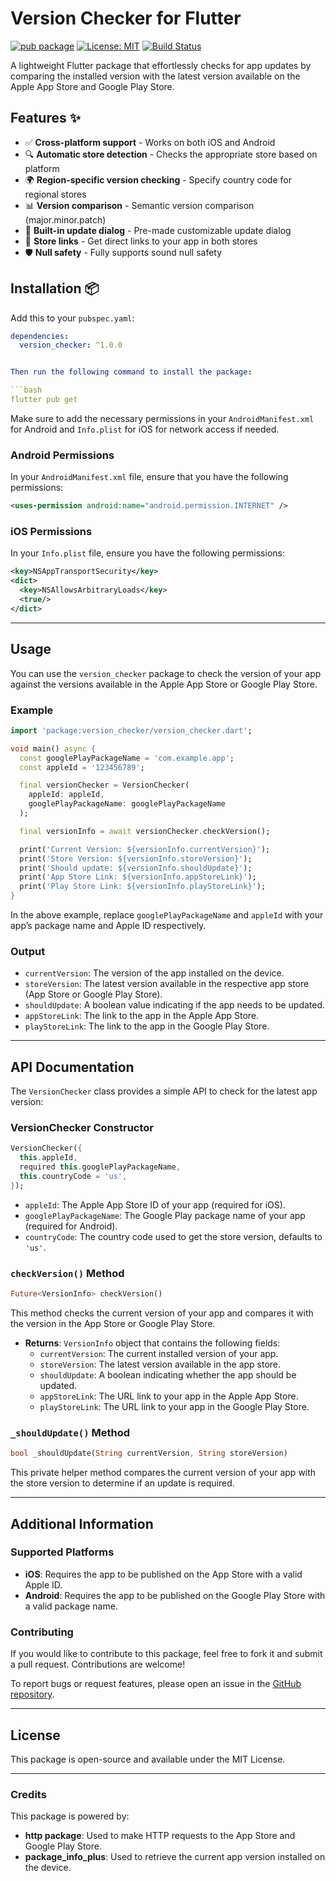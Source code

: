 # Version Checker for Flutter

[![pub package](https://img.shields.io/pub/v/version_checker.svg)](https://pub.dev/packages/version_checker)
[![License: MIT](https://img.shields.io/badge/license-MIT-purple.svg)](https://opensource.org/licenses/MIT)
[![Build Status](https://github.com/yourusername/version_checker/actions/workflows/flutter.yml/badge.svg)](https://github.com/yourusername/version_checker/actions)

A lightweight Flutter package that effortlessly checks for app updates by comparing the installed version with the latest version available on the Apple App Store and Google Play Store.

## Features ✨

- ✅ **Cross-platform support** - Works on both iOS and Android
- 🔍 **Automatic store detection** - Checks the appropriate store based on platform
- 🌍 **Region-specific version checking** - Specify country code for regional stores
- 📊 **Version comparison** - Semantic version comparison (major.minor.patch)
- 🚀 **Built-in update dialog** - Pre-made customizable update dialog
- 🔗 **Store links** - Get direct links to your app in both stores
- 🛡️ **Null safety** - Fully supports sound null safety

## Installation 📦

Add this to your `pubspec.yaml`:

```yaml
dependencies:
  version_checker: ^1.0.0


Then run the following command to install the package:

```bash
flutter pub get
```

Make sure to add the necessary permissions in your `AndroidManifest.xml` for Android and `Info.plist` for iOS for network access if needed.

### Android Permissions

In your `AndroidManifest.xml` file, ensure that you have the following permissions:

```xml
<uses-permission android:name="android.permission.INTERNET" />
```

### iOS Permissions

In your `Info.plist` file, ensure you have the following permissions:

```xml
<key>NSAppTransportSecurity</key>
<dict>
  <key>NSAllowsArbitraryLoads</key>
  <true/>
</dict>
```

---

## Usage

You can use the `version_checker` package to check the version of your app against the versions available in the Apple App Store or Google Play Store.

### Example

```dart
import 'package:version_checker/version_checker.dart';

void main() async {
  const googlePlayPackageName = 'com.example.app';
  const appleId = '123456789';

  final versionChecker = VersionChecker(
    appleId: appleId, 
    googlePlayPackageName: googlePlayPackageName
  );

  final versionInfo = await versionChecker.checkVersion();

  print('Current Version: ${versionInfo.currentVersion}');
  print('Store Version: ${versionInfo.storeVersion}');
  print('Should update: ${versionInfo.shouldUpdate}');
  print('App Store Link: ${versionInfo.appStoreLink}');
  print('Play Store Link: ${versionInfo.playStoreLink}');
}
```

In the above example, replace `googlePlayPackageName` and `appleId` with your app’s package name and Apple ID respectively.

### Output

- `currentVersion`: The version of the app installed on the device.
- `storeVersion`: The latest version available in the respective app store (App Store or Google Play Store).
- `shouldUpdate`: A boolean value indicating if the app needs to be updated.
- `appStoreLink`: The link to the app in the Apple App Store.
- `playStoreLink`: The link to the app in the Google Play Store.

---

## API Documentation

The `VersionChecker` class provides a simple API to check for the latest app version:

### VersionChecker Constructor

```dart
VersionChecker({
  this.appleId,
  required this.googlePlayPackageName,
  this.countryCode = 'us',
});
```

- `appleId`: The Apple App Store ID of your app (required for iOS).
- `googlePlayPackageName`: The Google Play package name of your app (required for Android).
- `countryCode`: The country code used to get the store version, defaults to `'us'`.

### `checkVersion()` Method

```dart
Future<VersionInfo> checkVersion()
```

This method checks the current version of your app and compares it with the version in the App Store or Google Play Store.

- **Returns**: `VersionInfo` object that contains the following fields:
    - `currentVersion`: The current installed version of your app.
    - `storeVersion`: The latest version available in the app store.
    - `shouldUpdate`: A boolean indicating whether the app should be updated.
    - `appStoreLink`: The URL link to your app in the Apple App Store.
    - `playStoreLink`: The URL link to your app in the Google Play Store.

### `_shouldUpdate()` Method

```dart
bool _shouldUpdate(String currentVersion, String storeVersion)
```

This private helper method compares the current version of your app with the store version to determine if an update is required.

---

## Additional Information

### Supported Platforms

- **iOS**: Requires the app to be published on the App Store with a valid Apple ID.
- **Android**: Requires the app to be published on the Google Play Store with a valid package name.

### Contributing

If you would like to contribute to this package, feel free to fork it and submit a pull request. Contributions are welcome!

To report bugs or request features, please open an issue in the [GitHub repository](https://github.com/your-username/version_checker).

---

## License

This package is open-source and available under the MIT License.

---

### Credits

This package is powered by:

- **http package**: Used to make HTTP requests to the App Store and Google Play Store.
- **package_info_plus**: Used to retrieve the current app version installed on the device.
